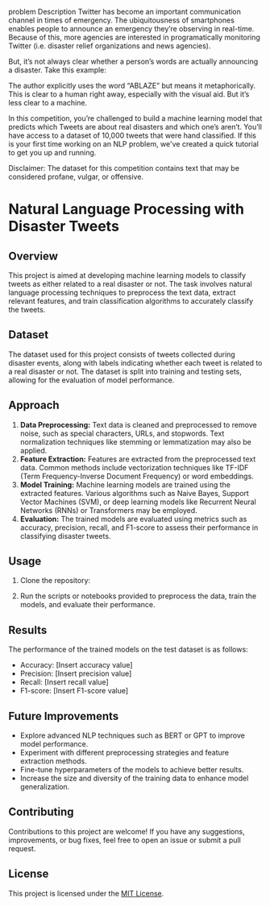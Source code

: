 problem Description
Twitter has become an important communication channel in times of emergency.
The ubiquitousness of smartphones enables people to announce an emergency they’re observing in real-time. Because of this, more agencies are interested in programatically monitoring Twitter (i.e. disaster relief organizations and news agencies).

But, it’s not always clear whether a person’s words are actually announcing a disaster. Take this example:


The author explicitly uses the word “ABLAZE” but means it metaphorically. This is clear to a human right away, especially with the visual aid. But it’s less clear to a machine.

In this competition, you’re challenged to build a machine learning model that predicts which Tweets are about real disasters and which one’s aren’t. You’ll have access to a dataset of 10,000 tweets that were hand classified. If this is your first time working on an NLP problem, we've created a quick tutorial to get you up and running.

Disclaimer: The dataset for this competition contains text that may be considered profane, vulgar, or offensive.


# Natural Language Processing with Disaster Tweets

## Overview
This project is aimed at developing machine learning models to classify tweets as either related to a real disaster or not. The task involves natural language processing techniques to preprocess the text data, extract relevant features, and train classification algorithms to accurately classify the tweets.

## Dataset
The dataset used for this project consists of tweets collected during disaster events, along with labels indicating whether each tweet is related to a real disaster or not. The dataset is split into training and testing sets, allowing for the evaluation of model performance.

## Approach
1. **Data Preprocessing:** Text data is cleaned and preprocessed to remove noise, such as special characters, URLs, and stopwords. Text normalization techniques like stemming or lemmatization may also be applied.
2. **Feature Extraction:** Features are extracted from the preprocessed text data. Common methods include vectorization techniques like TF-IDF (Term Frequency-Inverse Document Frequency) or word embeddings.
3. **Model Training:** Machine learning models are trained using the extracted features. Various algorithms such as Naive Bayes, Support Vector Machines (SVM), or deep learning models like Recurrent Neural Networks (RNNs) or Transformers may be employed.
4. **Evaluation:** The trained models are evaluated using metrics such as accuracy, precision, recall, and F1-score to assess their performance in classifying disaster tweets.

## Usage
1. Clone the repository:



3. Run the scripts or notebooks provided to preprocess the data, train the models, and evaluate their performance.

## Results
The performance of the trained models on the test dataset is as follows:
- Accuracy: [Insert accuracy value]
- Precision: [Insert precision value]
- Recall: [Insert recall value]
- F1-score: [Insert F1-score value]

## Future Improvements
- Explore advanced NLP techniques such as BERT or GPT to improve model performance.
- Experiment with different preprocessing strategies and feature extraction methods.
- Fine-tune hyperparameters of the models to achieve better results.
- Increase the size and diversity of the training data to enhance model generalization.

## Contributing
Contributions to this project are welcome! If you have any suggestions, improvements, or bug fixes, feel free to open an issue or submit a pull request.

## License
This project is licensed under the [MIT License](LICENSE).


